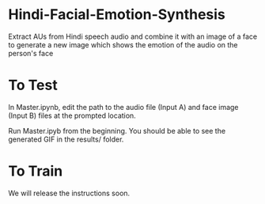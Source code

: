 # Hindi-Facial-Emotion-Synthesis
Extract AUs from Hindi speech audio and combine it with an image of a face to generate a new image which shows the emotion of the audio on the person's face

# To Test 
In Master.ipynb, edit the path to the audio file (Input A) and face image (Input B) files at the prompted location. 

Run Master.ipyb from the beginning. You should be able to see the generated GIF in the results/ folder.

# To Train

We will release the instructions soon. 
